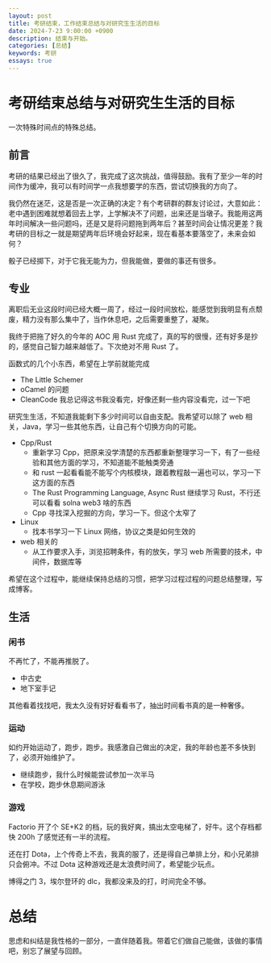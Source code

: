 ```yaml
---
layout: post
title: 考研结束，工作结束总结与对研究生生活的目标
date: 2024-7-23 9:00:00 +0900
description: 结束与开始。
categories: [总结]
keywords: 考研
essays: true  
---
```


# 考研结束总结与对研究生生活的目标

一次特殊时间点的特殊总结。

## 前言

考研的结果已经出了很久了，我完成了这次挑战，值得鼓励。我有了至少一年的时间作为缓冲，我可以有时间学一点我想要学的东西，尝试切换我的方向了。

我仍然在迷茫，这是否是一次正确的决定？有个考研群的群友讨论过，大意如此：老中遇到困难就想着回去上学，上学解决不了问题，出来还是当墩子。我能用这两年时间解决一些问题吗，还是又是将问题拖到两年后？甚至时间会让情况更差？我考研的目标之一就是期望两年后环境会好起来，现在看基本要落空了，未来会如何？

骰子已经掷下，对于它我无能为力，但我能做，要做的事还有很多。

## 专业

离职后无业这段时间已经大概一周了，经过一段时间放松，能感觉到我明显有点颓废，精力没有那么集中了，当作休息吧，之后需要重整了，凝聚。

我终于把拖了好久的今年的 AOC 用 Rust 完成了，真的写的很慢，还有好多是抄的，感觉自己智力越来越低了。下次绝对不用 Rust 了。

函数式的几个小东西，希望在上学前就能完成

- The Little Schemer
- oCamel 的问题
- CleanCode 我总记得这书我没看完，好像还剩一些内容没看完，过一下吧

研究生生活，不知道我能剩下多少时间可以自由支配。我希望可以除了 web 相关，Java，学习一些其他东西，让自己有个切换方向的可能。

- Cpp/Rust
    - 重新学习 Cpp，把原来没学清楚的东西都重新整理学习一下，有了一些经验和其他方面的学习，不知道能不能触类旁通
    - 和 rust 一起看看能不能写个内核模块，跟着教程敲一遍也可以，学习一下这方面的东西
    - The Rust Programming Language, Async Rust 继续学习 Rust，不行还可以看看 solna web3 啥的东西
    - Cpp 寻找深入挖掘的方向，学习一下。但这个太窄了
- Linux 
    - 找本书学习一下 Linux 网络，协议之类是如何生效的
- web 相关的
    - 从工作要求入手，浏览招聘条件，有的放矢，学习 web 所需要的技术，中间件，数据库等

希望在这个过程中，能继续保持总结的习惯，把学习过程过程的问题总结整理，写成博客。

## 生活

### 闲书

不再忙了，不能再推脱了。

- 中古史
- 地下室手记

其他看着找找吧，我太久没有好好看看书了，抽出时间看书真的是一种奢侈。

### 运动

如约开始运动了，跑步，跑步。我感激自己做出的决定，我的年龄也差不多快到了，必须开始维护了。

- 继续跑步，我什么时候能尝试参加一次半马
- 在学校，跑步休息期间游泳

### 游戏

Factorio 开了个 SE+K2 的档，玩的我好爽，搞出太空电梯了，好牛。这个存档都快 200h 了感觉还有一半的流程。

还在打 Dota，上个传奇上不去，我真的服了，还是得自己单排上分，和小兄弟排只会俯冲。不过 Dota 这种游戏还是太浪费时间了，希望能少玩点。

博得之门 3，埃尔登环的 dlc，我都没来及的打，时间完全不够。

# 总结

思虑和纠结是我性格的一部分，一直伴随着我。带着它们做自己能做，该做的事情吧，别忘了展望与回顾。